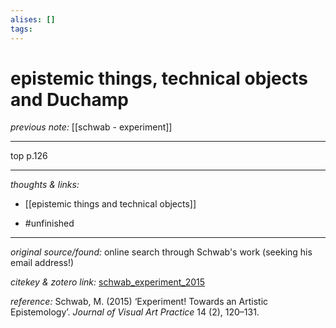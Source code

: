 ```yaml
---
alises: []
tags:
---
```


# epistemic things, technical objects and Duchamp

_previous note:_ [[schwab - experiment]]

---

top p.126


---

_thoughts & links:_

- [[epistemic things and technical objects]]

- #unfinished 

---

_original source/found:_ online search through Schwab's work (seeking his email address!)

_citekey & zotero link:_ [schwab_experiment_2015](zotero://select/items/1_G2S4P93H)

_reference:_ Schwab, M. (2015) ‘Experiment! Towards an Artistic Epistemology’. _Journal of Visual Art Practice_ 14 (2), 120–131.

